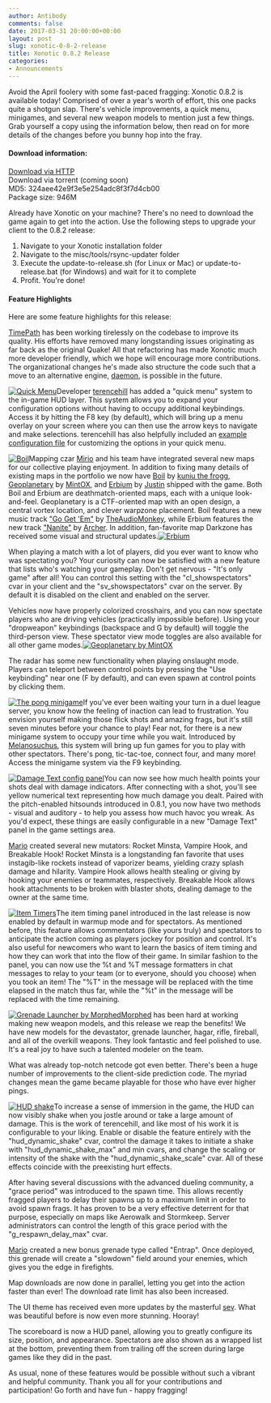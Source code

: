 ```yaml
---
author: Antibody
comments: false
date: 2017-03-31 20:00:00+00:00
layout: post
slug: xonotic-0-8-2-release
title: Xonotic 0.8.2 Release
categories:
- Announcements
---
```

Avoid the April foolery with some fast-paced fragging: Xonotic 0.8.2 is available today! Comprised of over a year's worth of effort, this one packs quite a shotgun slap. There's vehicle improvements, a quick menu, minigames, and several new weapon models to mention just a few things. Grab yourself a copy using the information below, then read on for more details of the changes before you bunny hop into the fray.

#### Download information:

[Download via HTTP](http://dl.xonotic.org/xonotic-0.8.2.zip)  
Download via torrent (coming soon)  
MD5: 324aee42e9f3e5e254adc8f3f7d4cb00  
Package size: 946M  

Already have Xonotic on your machine? There's no need to download the game again to get into the action. Use the following steps to upgrade your client to the 0.8.2 release:

  1. Navigate to your Xonotic installation folder
  2. Navigate to the misc/tools/rsync-updater folder
  3. Execute the update-to-release.sh (for Linux or Mac) or update-to-release.bat (for Windows) and wait for it to complete
  4. Profit. You're done!

#### Feature Highlights

Here are some feature highlights for this release:

[TimePath][TimePath Profile] has been working tirelessly on the codebase to improve its quality. His efforts have removed many longstanding issues originating as far back as the original Quake! All that refactoring has made Xonotic much more developer friendly, which we hope will encourage more contributions. The organizational changes he's made also structure the code such that a move to an alternative engine, [daemon][daemon project], is possible in the future.

<a href="/m/uploads/2017/02/quickmenu.jpg"><img src="/m/uploads/2017/02/quickmenu_t.jpg" title="Quick Menu" class="right th m10"></a>Developer [terencehill][terencehill Profile] has added a "quick menu" system to the in-game HUD layer. This system allows you to expand your configuration options without having to occupy additional keybindings. Access it by hitting the F8 key (by default), which will bring up a menu overlay on your screen where you can then use the arrow keys to navigate  and make selections. terencehill has also helpfully included an [example configuration file][quickmenu example] for customizing the options in your quick menu.

<a href="/m/uploads/2017/02/boil.jpg"><img src="/m/uploads/2017/02/boil_t.jpg" title="Boil" class="left th m10"></a>Mapping czar [Mirio][Mirio Profile] and his team have integrated several new maps for our collective playing enjoyment. In addition to fixing many details of existing maps in the portfolio we now have [Boil][Boil] by [kuniu the frogg][kuniu the frogg Profile], [Geoplanetary][Geoplanetary] by [MintOX][MintOX Profile], and [Erbium][Erbium] by [Justin][Justin Profile] shipped with the game. Both Boil and Erbium are deathmatch-oriented maps, each with a unique look-and-feel. Geoplanetary is a CTF-oriented map with an open design, a central vortex location, and clever warpzone placement. Boil features a new music track ["Go Get 'Em"][Boil music] by [TheAudioMonkey][TheAudioMonkey Profile], while Erbium features the new track ["Nanite"][Nanite] by [Archer][Archer Profile]. In addition, fan-favorite map Darkzone has received some visual and structural updates.<a href="/m/uploads/2018/02/erbium.jpg"><img src="/m/uploads/2017/02/erbium_t.jpg" title="Erbium" class="right th m10"></a>

When playing a match with a lot of players, did you ever want to know who was spectating you? Your curiosity can now be satisfied with a new feature that lists who's watching your gameplay. Don't get nervous - "It's only game" after all! You can control this setting with the "cl_showspectators" cvar in your client and the "sv_showspectators" cvar on the server. By default it is disabled on the client and enabled on the server.

Vehicles now have properly colorized crosshairs, and you can now spectate players who are driving vehicles (practically impossible before). Using your "dropweapon" keybindings (backspace and G by default) will toggle the third-person view. These spectator view mode toggles are also available for all other game modes.<a href="/m/uploads/2017/02/geoplanetary.jpg"><img src="/m/uploads/2017/02/geoplanetary_t.jpg" title="Geoplanetary by MintOX" class="right th m10"></a>

The radar has some new functionality when playing onslaught mode. Players can teleport between control points by pressing the "Use keybinding" near one (F by default), and can even spawn at control points by clicking them.

<a href="/m/uploads/2017/02/minigame_pong.jpg"><img src="/m/uploads/2017/02/minigame_pong_t.jpg" title="The pong minigame" class="left th m10"></a>If you've ever been waiting your turn in a duel league server, you know how the feeling of inaction can lead to frustration. You envision yourself making those flick shots and amazing frags, but it's still seven minutes before your chance to play! Fear not, for there is a new minigame system to occupy your time while you wait. Introduced by [Melanosuchus][Melanosuchus Profile], this system will bring up fun games for you to play with other spectators. There's pong, tic-tac-toe, connect four, and many more! Access the minigame system via the F9 keybinding.

<a href="/m/uploads/2017/02/damagetext.jpg"><img src="/m/uploads/2017/02/damagetext_t.jpg" title="Damage Text config panel" class="right th m10"></a>You can now see how much health points your shots deal with damage indicators. After connecting with a shot, you'll see yellow numerical text representing how much damage you dealt. Paired with the pitch-enabled hitsounds introduced in 0.8.1, you now have two methods - visual and auditory - to help you assess how much havoc you wreak. As you'd expect, these things are easily configurable in a new "Damage Text" panel in the game settings area.

[Mario][Mario Profile] created several new mutators: Rocket Minsta, Vampire Hook, and Breakable Hook! Rocket Minsta is a longstanding fan favorite that uses instagib-like rockets instead of vaporizer beams, yielding crazy splash damage and hilarity. Vampire Hook allows health stealing or giving by hooking your enemies or teammates, respectively. Breakable Hook allows hook attachments to be broken with blaster shots, dealing damage to the owner at the same time.

<a href="/m/uploads/2017/02/itemtimers.jpg"><img src="/m/uploads/2017/02/itemtimers_t.jpg" title="Item Timers" class="left th m10"></a>The item timing panel introduced in the last release is now enabled by default in warmup mode and for spectators. As mentioned before, this feature allows commentators (like yours truly) and spectators to anticipate the action coming as players jockey for position and control. It's also useful for newcomers who want to learn the basics of item timing and how they can work that into the flow of their game. In similar fashion to the panel, you can now use the %t and %T message formatters in chat messages to relay to your team (or to everyone, should you choose) when you took an item! The "%T" in the message will be replaced with the time elapsed in the match thus far, while the "%t" in the message will be replaced with the time remaining.

<a href="/m/uploads/2017/02/grenadelauncher.jpg"><img src="/m/uploads/2017/02/grenadelauncher_t.jpg" title="Grenade Launcher by Morphed" class="right th m10"></a>[Morphed][Morphed Profile] has been hard at working making new weapon models, and this release we reap the benefits! We have new models for the devastator, grenade launcher, hagar, rifle, fireball, and all of the overkill weapons. They look fantastic and feel polished to use. It's a real joy to have such a talented modeler on the team.

What was already top-notch netcode got even better. There's been a huge number of improvements to the client-side prediction code. The myriad changes mean the game became playable for those who have ever higher pings.

<a href="/m/uploads/2017/02/hud-shake.gif"><img src="/m/uploads/2017/02/hud-shake_t.gif" title="HUD shake" class="left th m10"></a>To increase a sense of immersion in the game, the HUD can now visibly shake when you jostle around or take a large amount of damage. This is the work of terencehill, and like most of his work it is configurable to your liking. Enable or disable the feature entirely with the "hud_dynamic_shake" cvar, control the damage it takes to initiate a shake with "hud_dynamic_shake_max" and min cvars, and change the scaling or intensity of the shake with the "hud_dynamic_shake_scale" cvar. All of these effects coincide with the preexisting hurt effects.

After having several discussions with the advanced dueling community, a "grace period" was introduced to the spawn time. This allows recently fragged players to delay their spawns up to a maximum limit in order to avoid spawn frags. It has proven to be a very effective deterrent for that purpose, especially on maps like Aerowalk and Stormkeep. Server administrators can control the length of this grace period with the "g_respawn_delay_max" cvar.

[Mario][Mario Profile] created a new bonus grenade type called "Entrap". Once deployed, this grenade will create a "slowdown" field around your enemies, which gives you the edge in firefights.

Map downloads are now done in parallel, letting you get into the action faster than ever! The download rate limit has also been increased.

The UI theme has received even more updates by the masterful [sev][sev Profile]. What was beautiful before is now even more stunning. Hooray!

The scoreboard is now a HUD panel, allowing you to greatly configure its size, position, and appearance. Spectators are also shown as a wrapped list at the bottom, preventing them from trailing off the screen during large games like they did in the past.

As usual, none of these features would be possible without such a vibrant and helpful community. Thank you all for your contributions and participation! Go forth and have fun - happy fragging!

[Archer Profile]: https://forums.xonotic.org/member.php?action=profile&uid=3351
[Boil]: https://forums.xonotic.org/showthread.php?tid=6749
[Boil music]: https://forums.xonotic.org/showthread.php?tid=7299&pid=80292#pid80292
[daemon project]: https://wiki.unvanquished.net/index.php?title=Engine
[Erbium]: https://forums.xonotic.org/showthread.php?tid=5715
[Geoplanetary]: https://forums.xonotic.org/showthread.php?tid=447
[Justin Profile]: https://forums.xonotic.org/member.php?action=profile&uid=380
[kuniu the frogg Profile]: https://forums.xonotic.org/member.php?action=profile&uid=184
[Mario Profile]: http://forums.xonotic.org/member.php?action=profile&uid=1258
[MintOX Profile]: https://forums.xonotic.org/member.php?action=profile&uid=310
[Mirio Profile]: https://forums.xonotic.org/member.php?action=profile&uid=213
[Melanosuchus Profile]: http://forums.xonotic.org/member.php?action=profile&uid=4709
[Morphed Profile]: http://forums.xonotic.org/member.php?action=profile&uid=8
[Nanite]: https://forums.xonotic.org/showthread.php?tid=5766
[quickmenu example]: https://gitlab.com/xonotic/xonotic-data.pk3dir/blob/master/quickmenu_example.txt
[sev Profile]: http://forums.xonotic.org/member.php?action=profile&uid=46
[terencehill Profile]: https://gitlab.com/terencehill
[TheAudioMonkey Profile]: https://forums.xonotic.org/member.php?action=profile&uid=7722
[TimePath Profile]: https://gitlab.com/TimePath
